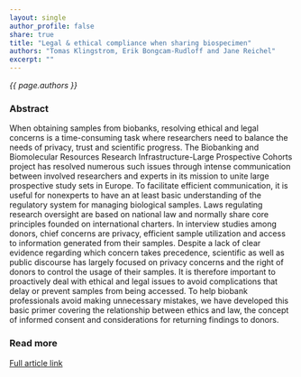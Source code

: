 ```yaml
---
layout: single
author_profile: false
share: true
title: "Legal & ethical compliance when sharing biospecimen"
authors: "Tomas Klingstrom, Erik Bongcam-Rudloff and Jane Reichel"
excerpt: ""
---
```


*{{ page.authors }}*

### Abstract

When obtaining samples from biobanks, resolving ethical and legal concerns is a
time-consuming task where researchers need to balance the needs of privacy,
trust and scientific progress. The Biobanking and Biomolecular Resources
Research Infrastructure-Large Prospective Cohorts project has resolved numerous
such issues through intense communication between involved researchers and
experts in its mission to unite large prospective study sets in Europe. To
facilitate efficient communication, it is useful for nonexperts to have an at
least basic understanding of the regulatory system for managing biological
samples. Laws regulating research oversight are based on national law and
normally share core principles founded on international charters. In interview
studies among donors, chief concerns are privacy, efficient sample utilization
and access to information generated from their samples. Despite a lack of clear
evidence regarding which concern takes precedence, scientific as well as public
discourse has largely focused on privacy concerns and the right of donors to
control the usage of their samples. It is therefore important to proactively
deal with ethical and legal issues to avoid complications that delay or prevent
samples from being accessed. To help biobank professionals avoid making
unnecessary mistakes, we have developed this basic primer covering the
relationship between ethics and law, the concept of informed consent and
considerations for returning findings to donors.

### Read more

[Full article link](https://academic.oup.com/bfg/article/3782585)
